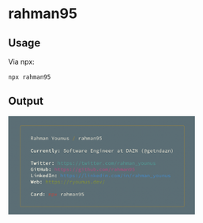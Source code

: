 # rahman95

## Usage
Via npx:
```
npx rahman95
```

## Output
<img src="assets/preview.png" alt="Preview" width="75%" />
